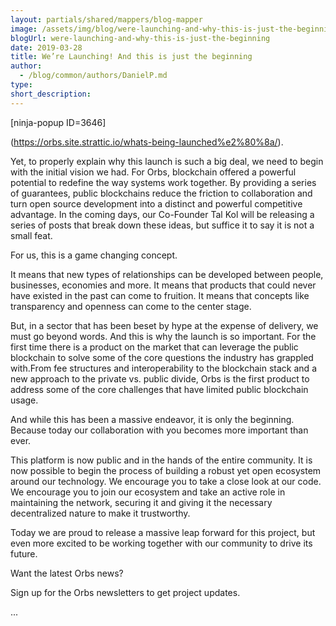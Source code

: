 ```yaml
---
layout: partials/shared/mappers/blog-mapper
image: /assets/img/blog/were-launching-and-why-this-is-just-the-beginning/bg.jpg
blogUrl: were-launching-and-why-this-is-just-the-beginning
date: 2019-03-28
title: We’re Launching! And this is just the beginning
author:
  - /blog/common/authors/DanielP.md
type:
short_description:
---
```


\[ninja-popup ID=3646\]

(https://orbs.site.strattic.io/whats-being-launched%e2%80%8a/).

Yet, to properly explain why this launch is such a big deal, we need to begin with the initial vision we had. For Orbs, blockchain offered a powerful potential to redefine the way systems work together. By providing a series of guarantees, public blockchains reduce the friction to collaboration and turn open source development into a distinct and powerful competitive advantage. In the coming days, our Co-Founder Tal Kol will be releasing a series of posts that break down these ideas, but suffice it to say it is not a small feat.

For us, this is a game changing concept.

It means that new types of relationships can be developed between people, businesses, economies and more. It means that products that could never have existed in the past can come to fruition. It means that concepts like transparency and openness can come to the center stage.

But, in a sector that has been beset by hype at the expense of delivery, we must go beyond words. And this is why the launch is so important. For the first time there is a product on the market that can leverage the public blockchain to solve some of the core questions the industry has grappled with.From fee structures and interoperability to the blockchain stack and a new approach to the private vs. public divide, Orbs is the first product to address some of the core challenges that have limited public blockchain usage.

And while this has been a massive endeavor, it is only the beginning. Because today our collaboration with you becomes more important than ever.

This platform is now public and in the hands of the entire community. It is now possible to begin the process of building a robust yet open ecosystem around our technology. We encourage you to take a close look at our code. We encourage you to join our ecosystem and take an active role in maintaining the network, securing it and giving it the necessary decentralized nature to make it trustworthy.

Today we are proud to release a massive leap forward for this project, but even more excited to be working together with our community to drive its future.

Want the latest Orbs news?

Sign up for the Orbs newsletters to get project updates.

...
